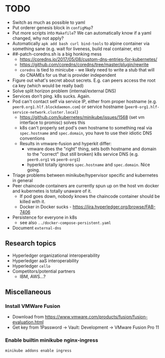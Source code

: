 # TODO

* Switch as much as possible to yaml
* Put orderer genesis block in `configMap`?
* Put more scripts into `Makefile`? We can automatically know if a yaml changed, why not apply?
* Automatically `apk add bash curl bind-tools` to alpine container via something sane (e.g. wait for liveness, build real container, etc)
* ##-patch-coredns.sh is a big honking mess
  * <https://coredns.io/2017/05/08/custom-dns-entries-for-kubernetes/>
  * <https://github.com/coredns/coredns/tree/master/plugin/rewrite>
  * `coredns` is tied to minicube - we likely need to write a stub that will do CNAMEs for us that is provider independent
* Figure out what's secret about secrets. E.g. can peers access the root ca key (which would be really bad)
* Solve split horizon problem (internal/external DNS)
* Services don't ping. k8s sucks. Again.
* Pod can't contact self via service IP, either from proper hostname (e.g. `peer0.org1.hlf.blockdaemon.com`) or service hostname (`peer0-org1.hlf-service-network.cluster.local`)
  * <https://github.com/kubernetes/minikube/issues/1568> (set vm interface to promisc) solves this
  * k8s can't properly set pod's own hostname to something real via `spec.hostname` and `spec.domain`, you have to use their idiotic DNS conventions
  * Results in vmware-fusion and hyperkit differ:
    * vmware does the "right" thing, sets both hostname and domain to the "correct" (but still broken) k8s service DNS (e.g. `peer0.org1` vs `peer0-org1`)
    * hyperkit totally ignores `spec.hostname` and `spec.domain`. Nice going.
* Triage problems between minikube/hypervisor specific and kubernetes in general
* Peer chaincode containers are currently spun up on the host vm docker and kubernetes is totally unaware of it.
  * If pod goes down, nobody knows the chaincode container should be killed with it.
  * Docker in Docker sucks - https://jira.hyperledger.org/browse/FAB-7406
* Persistence for everyone in k8s
  * see also `../docker-compose-persistent.yaml`
* Document `external-dns`

## Research topics

* Hyperledger organizational interoperability
* Hyperledger aaS interoperability
* Hyperledger `cello`
* Competitors/potential partners
  * IBM, AWS...?

## Miscellaneous

### Install VMWare Fusion

* Download from <https://www.vmware.com/products/fusion/fusion-evaluation.html>
* Get key from 1Password -> Vault: Development -> VMware Fusion Pro 11

### Enable builtin minikube nginx-ingress

```bash
minikube addons enable ingress
```
